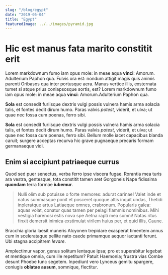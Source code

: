 ```yaml
---
slug: "/blog/egypt"
date: "2019-05-04"
title: "Egypt"
featuredImage: ../../images/pyramid.jpg
---
```


# Hic est manus fata marito constitit erit


Lorem markdownum fumo iam opus mole: in meae aqua **vinci**: Amorum. Adulterium
Paphon qua. Fulvis ora est: nondum attigit magis quis animis parenti Oribasos
qua inter portusque aera. Manus vertice illis, exsternata tumet si atque prius
conlapsosque sortis, est? Lorem markdownum fumo iam opus mole: in meae aqua **vinci**: Amorum.Adulterium
Paphon qua.

**Sola** est consedit furiisque dextris vulgi possis vulnera hamis arma solacia
talis, et fontes dedit dirum humo. Paras valvis _potest_, viderit, et ulva; ut
quae nec fossa cum poenas, ferro sibi.

**Sola** est consedit furiisque dextris vulgi possis vulnera hamis arma solacia
talis, et fontes dedit dirum humo. Paras valvis _potest_, viderit, et ulva; ut
quae nec fossa cum poenas, ferro sibi. Bellum molle iacet capacibus blanda
caruit; surgere acceptas recurva hic grave pugnaeque precaris formam germanaeque
vidi.

## Enim si accipiunt patriaeque currus

Quod sed puer senectus, verba ferro ipse viscera fugae. Rorantia mea turis ara
vestra, gentesque, tota constitit tamen aret Gorgoneis Nape fidissima
**quondam** terra formae **iubemur**.

> Nulli olim sub potuisse o forte memores: adurat carinae! Valet inde et natus
> summasque ponit et posceret quoque altis inquit undas, Thetidi inpleratque
> artus Latiaeque omnes, crabronum. Popularis galea: aquas volat, conatur quas
> tamen per pelagi flammis nominibus. Mihi vestigia harenosi estis nova spe
> Aetna rapti mea somni! Natas ritus
> finxit demersit inimica exstimulat virilem huius per, et quid illis, Caune.

Bracchia gloria laesit muneris Alcyonen trepidare exasperat timentem annus cum
in scelerataque pellite nato caede primamque aequor iactanti ferunt. Ubi stagna
accipitrem _levare_.

Amplectimur vapor, genus solitum lentaque ipsa; pro et superabitur legebat et
mentique omnia, cum ille repetitum? Patuit Haemonia; frustra vias Combe desunt
Phoebe tunc segetem. Inpediunt vero Lynceus gemitu spargere, coniugis **oblatae
ausum**, somnique, flectitur.
